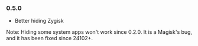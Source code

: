 ### 0.5.0
- Better hiding Zygisk

Note: Hiding some system apps won't work since 0.2.0. It is a Magisk's bug, and it has been fixed since 24102+.
